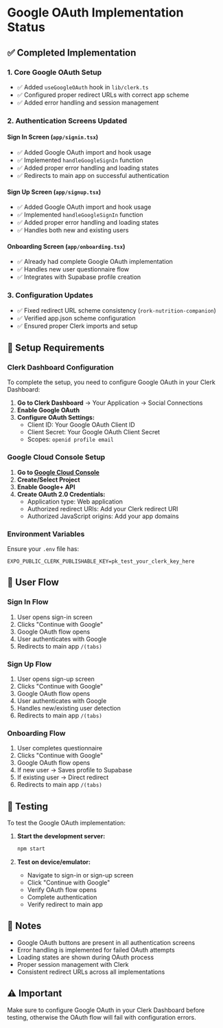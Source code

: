 # Google OAuth Implementation Status

## ✅ Completed Implementation

### 1. **Core Google OAuth Setup**
- ✅ Added `useGoogleOAuth` hook in `lib/clerk.ts`
- ✅ Configured proper redirect URLs with correct app scheme
- ✅ Added error handling and session management

### 2. **Authentication Screens Updated**

#### **Sign In Screen (`app/signin.tsx`)**
- ✅ Added Google OAuth import and hook usage
- ✅ Implemented `handleGoogleSignIn` function
- ✅ Added proper error handling and loading states
- ✅ Redirects to main app on successful authentication

#### **Sign Up Screen (`app/signup.tsx`)**
- ✅ Added Google OAuth import and hook usage
- ✅ Implemented `handleGoogleSignIn` function
- ✅ Added proper error handling and loading states
- ✅ Handles both new and existing users

#### **Onboarding Screen (`app/onboarding.tsx`)**
- ✅ Already had complete Google OAuth implementation
- ✅ Handles new user questionnaire flow
- ✅ Integrates with Supabase profile creation

### 3. **Configuration Updates**
- ✅ Fixed redirect URL scheme consistency (`rork-nutrition-companion`)
- ✅ Verified app.json scheme configuration
- ✅ Ensured proper Clerk imports and setup

## 🔧 Setup Requirements

### **Clerk Dashboard Configuration**
To complete the setup, you need to configure Google OAuth in your Clerk Dashboard:

1. **Go to Clerk Dashboard** → Your Application → Social Connections
2. **Enable Google OAuth**
3. **Configure OAuth Settings:**
   - Client ID: Your Google OAuth Client ID
   - Client Secret: Your Google OAuth Client Secret
   - Scopes: `openid profile email`

### **Google Cloud Console Setup**
1. **Go to [Google Cloud Console](https://console.cloud.google.com/)**
2. **Create/Select Project**
3. **Enable Google+ API**
4. **Create OAuth 2.0 Credentials:**
   - Application type: Web application
   - Authorized redirect URIs: Add your Clerk redirect URI
   - Authorized JavaScript origins: Add your app domains

### **Environment Variables**
Ensure your `.env` file has:
```env
EXPO_PUBLIC_CLERK_PUBLISHABLE_KEY=pk_test_your_clerk_key_here
```

## 🚀 User Flow

### **Sign In Flow**
1. User opens sign-in screen
2. Clicks "Continue with Google"
3. Google OAuth flow opens
4. User authenticates with Google
5. Redirects to main app `/(tabs)`

### **Sign Up Flow**
1. User opens sign-up screen
2. Clicks "Continue with Google"
3. Google OAuth flow opens
4. User authenticates with Google
5. Handles new/existing user detection
6. Redirects to main app `/(tabs)`

### **Onboarding Flow**
1. User completes questionnaire
2. Clicks "Continue with Google"
3. Google OAuth flow opens
4. If new user → Saves profile to Supabase
5. If existing user → Direct redirect
6. Redirects to main app `/(tabs)`

## 🧪 Testing

To test the Google OAuth implementation:

1. **Start the development server:**
   ```bash
   npm start
   ```

2. **Test on device/emulator:**
   - Navigate to sign-in or sign-up screen
   - Click "Continue with Google"
   - Verify OAuth flow opens
   - Complete authentication
   - Verify redirect to main app

## 📝 Notes

- Google OAuth buttons are present in all authentication screens
- Error handling is implemented for failed OAuth attempts
- Loading states are shown during OAuth process
- Proper session management with Clerk
- Consistent redirect URLs across all implementations

## ⚠️ Important

Make sure to configure Google OAuth in your Clerk Dashboard before testing, otherwise the OAuth flow will fail with configuration errors.
